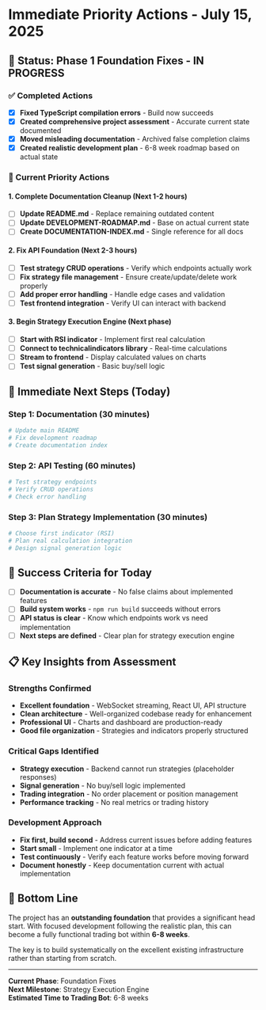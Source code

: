 # Immediate Priority Actions - July 15, 2025

## 🎯 **Status: Phase 1 Foundation Fixes - IN PROGRESS**

### **✅ Completed Actions**

- [x] **Fixed TypeScript compilation errors** - Build now succeeds
- [x] **Created comprehensive project assessment** - Accurate current state documented
- [x] **Moved misleading documentation** - Archived false completion claims
- [x] **Created realistic development plan** - 6-8 week roadmap based on actual state

### **🔄 Current Priority Actions**

#### **1. Complete Documentation Cleanup** (Next 1-2 hours)

- [ ] **Update README.md** - Replace remaining outdated content
- [ ] **Update DEVELOPMENT-ROADMAP.md** - Base on actual current state
- [ ] **Create DOCUMENTATION-INDEX.md** - Single reference for all docs

#### **2. Fix API Foundation** (Next 2-3 hours)

- [ ] **Test strategy CRUD operations** - Verify which endpoints actually work
- [ ] **Fix strategy file management** - Ensure create/update/delete work properly
- [ ] **Add proper error handling** - Handle edge cases and validation
- [ ] **Test frontend integration** - Verify UI can interact with backend

#### **3. Begin Strategy Execution Engine** (Next phase)

- [ ] **Start with RSI indicator** - Implement first real calculation
- [ ] **Connect to technicalindicators library** - Real-time calculations
- [ ] **Stream to frontend** - Display calculated values on charts
- [ ] **Test signal generation** - Basic buy/sell logic

## 🚀 **Immediate Next Steps (Today)**

### **Step 1: Documentation** (30 minutes)

```bash
# Update main README
# Fix development roadmap
# Create documentation index
```

### **Step 2: API Testing** (60 minutes)

```bash
# Test strategy endpoints
# Verify CRUD operations
# Check error handling
```

### **Step 3: Plan Strategy Implementation** (30 minutes)

```bash
# Choose first indicator (RSI)
# Plan real calculation integration
# Design signal generation logic
```

## 🎯 **Success Criteria for Today**

- [ ] **Documentation is accurate** - No false claims about implemented features
- [ ] **Build system works** - `npm run build` succeeds without errors
- [ ] **API status is clear** - Know which endpoints work vs need implementation
- [ ] **Next steps are defined** - Clear plan for strategy execution engine

## 📋 **Key Insights from Assessment**

### **Strengths Confirmed**

- **Excellent foundation** - WebSocket streaming, React UI, API structure
- **Clean architecture** - Well-organized codebase ready for enhancement
- **Professional UI** - Charts and dashboard are production-ready
- **Good file organization** - Strategies and indicators properly structured

### **Critical Gaps Identified**

- **Strategy execution** - Backend cannot run strategies (placeholder responses)
- **Signal generation** - No buy/sell logic implemented
- **Trading integration** - No order placement or position management
- **Performance tracking** - No real metrics or trading history

### **Development Approach**

- **Fix first, build second** - Address current issues before adding features
- **Start small** - Implement one indicator at a time
- **Test continuously** - Verify each feature works before moving forward
- **Document honestly** - Keep documentation current with actual implementation

## 🎉 **Bottom Line**

The project has an **outstanding foundation** that provides a significant head start. With focused development following the realistic plan, this can become a fully functional trading bot within **6-8 weeks**.

The key is to build systematically on the excellent existing infrastructure rather than starting from scratch.

---

**Current Phase**: Foundation Fixes  
**Next Milestone**: Strategy Execution Engine  
**Estimated Time to Trading Bot**: 6-8 weeks
